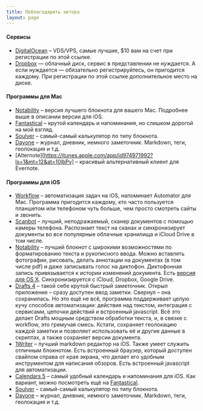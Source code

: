 ```yaml
---
title: Поблагодарить автора
layout: page
---
```


#### Сервисы

- [DigitalOcean](https://www.digitalocean.com/?refcode=15457b2e8530) – VDS/VPS, самые лучшие, $10 вам на счет при регистрации по этой ссылке.
- [Dropbox](https://db.tt/RBkbth7p) — облачный диск, сервис в представлении не нуждается. А если нуждается — обязательно регистрируйтесь, он пригодится каждому. При регистрации по этой ссылке дополнительное место на диске.

#### Программы для Mac

- [Notability][notability_mac] – версия лучшего блокнота для вашего Mac. Подробнее выше в описании версии для iOS.
- [Fantastical][fantastical_mac] – крутой календарь и напоминания, но слишком дорогой на мой взгляд.
- [Soulver][soulver_mac] – самый-самый калькулятор по типу блокнота.
- [Dayone][dayone_mac] – журнал, дневник, немного заметочник. Markdown, теги, геолокация и т.д.
- [Alternote][https://itunes.apple.com/app/id974971992?ls=1&mt=12&at=10lbPv] – красивый альтернативный клиент для Evernote.

#### Программы для iOS

- [Workflow][workflow] – автоматизация задач на iOS, напоминает Automator для Mac. Программа пригодится каждому, кто часто пользуется планшетом или телефоном чуть больше, чем просто смотреть сайты и звонить.
- [Scanbot][scanbot] – лучший, неподражаемый, сканер документов с помощью камеры телефона. Распознает текст на сканах и синхронизирует документы во все популярные облачные хранилища и iCloud Drive в том числе.
- [Notability][notability_ios] – лучший блокнот с широкими возможностями по форматированию текста и рукописного ввода. Можно вставлять фотографии, рисовать, делать аннотации на документах (в том числе pdf) и даже записывать голос на диктофон. Диктофонная запись привязывается к истории изменений документа. Есть [версия для OS X][notability_mac]. Синхронизируется с iCloud, Dropbox, Google Drive.
- [Drafts 4][drafts] – такой себе крутой быстрый заметочник. Открыл приложение – сразу доступен ввод заметки. Свернул – она сохранилась. Но это ещё не всё, программа поддерживает целую кучу способов автоматизации: действия над текстом, интеграция с сервисами, цепочки действий и встроенный javascript. Всё это делает Drafts мощным средством обработки текста, и, в связке с workflow, это гремучая смесь. Кстати, сохраняет геолокацию каждой заметки и позволяет использовать её и другие данные в скриптах, а также сохраняет версии документа.
- [1Writer][1writer] – лучший markdown редактор на iOS. Также умеет служить отличным блокнотом. Есть встроенный браузер, который доступен свайпом справа от края экрана, что делает его удобным инструментом для написания обзоров. Есть встроенный javascript для автоматизации.
- [Calendars 5][calendars] – самый удобный календарь и напоминания для iOS. Как вариант, можно посмотреть ещё на [Fantastical][fantastical_iphone].
- [Soulver][soulver_ios] – самый-самый калькулятор по типу блокнота.
- [Dayone][dayone_ios] – журнал, дневник, немного заметочник. Markdown, теги, геолокация и т.д.

[notability_mac]: https://itunes.apple.com/us/app/notability/id736189492?at=10lbPv "Notability"
[notability_ios]: https://itunes.apple.com/us/app/notability-handwriting-note/id360593530?at=10lbPv "Notability"
[scanbot]: https://itunes.apple.com/app/id834854351?at=10lbPv "Scanbot"
[1writer]: https://itunes.apple.com/us/app/1writer/id680469088?ls=1&mt=8 "1Writer&at=10lbPv"
[workflow]: https://itunes.apple.com/app/workflow-powerful-automation/id915249334?at=10lbPv "Workflow"
[drafts]: https://itunes.apple.com/ru/app/drafts-4-quickly-capture-notes/id905337691?mt=8&at=10lbPv "Drafts"
[fantastical_mac]: https://itunes.apple.com/ru/app/id975937182?mt=12&at=10lbPv "Fantastical"
[calendars]: https://itunes.apple.com/app/calendars-5/id697927927?at=10lbPv "Calendars 5 by Readdle"
[fantastical_iphone]: https://itunes.apple.com/ru/app/id718043190?mt=8&at=10lbPv "Fantastical"
[fantastical_ipad]: https://itunes.apple.com/ru/app/id830708155?mt=8&at=10lbPv "Fantastical"
[soulver_mac]: https://itunes.apple.com/us/app/soulver/id413965349?mt=12&at=10lbPv "Soulver"
[soulver_ios]: https://itunes.apple.com/us/app/soulver-notepad-calculator/id348142037?mt=8&ls=1&at=10lbPv "Soulver"
[dayone_mac]: https://itunes.apple.com/us/app/day-one/id422304217?mt=12&at=10lbPv "Dayone"
[dayone_ios]: https://itunes.apple.com/us/app/day-one-journal-diary/id421706526?at=10lbPv "Dayone"